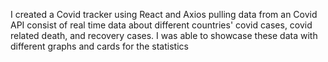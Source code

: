 I created a Covid tracker using React and Axios pulling data from an Covid API consist of real time data about different countries' covid cases, covid related death, and recovery cases. I was able to showcase these data with different graphs and cards for the statistics
